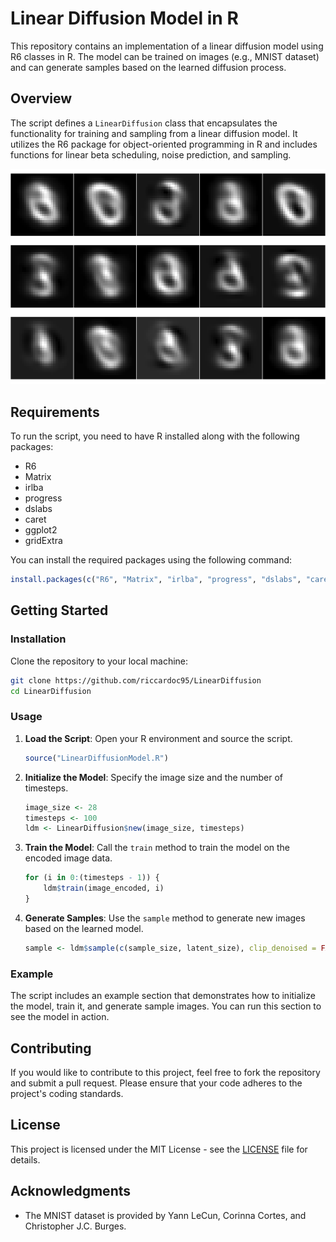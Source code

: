 # Linear Diffusion Model in R

This repository contains an implementation of a linear diffusion model using R6 classes in R. The model can be trained on images (e.g., MNIST dataset) and can generate samples based on the learned diffusion process. 

## Overview

The script defines a `LinearDiffusion` class that encapsulates the functionality for training and sampling from a linear diffusion model. It utilizes the R6 package for object-oriented programming in R and includes functions for linear beta scheduling, noise prediction, and sampling.

<p align="center">
  <img src="https://github.com/riccardoc95/LinearDiffusion/blob/main/sample.png" />
</p>

## Requirements

To run the script, you need to have R installed along with the following packages:

- R6
- Matrix
- irlba
- progress
- dslabs
- caret
- ggplot2
- gridExtra

You can install the required packages using the following command:

```r
install.packages(c("R6", "Matrix", "irlba", "progress", "dslabs", "caret", "ggplot2", "gridExtra"))
```

## Getting Started

### Installation

Clone the repository to your local machine:

```bash
git clone https://github.com/riccardoc95/LinearDiffusion
cd LinearDiffusion
```

### Usage

1. **Load the Script**: Open your R environment and source the script.

   ```r
   source("LinearDiffusionModel.R")
   ```

2. **Initialize the Model**: Specify the image size and the number of timesteps.

   ```r
   image_size <- 28
   timesteps <- 100
   ldm <- LinearDiffusion$new(image_size, timesteps)
   ```

3. **Train the Model**: Call the `train` method to train the model on the encoded image data.

   ```r
   for (i in 0:(timesteps - 1)) {
       ldm$train(image_encoded, i)
   }
   ```

4. **Generate Samples**: Use the `sample` method to generate new images based on the learned model.

   ```r
   sample <- ldm$sample(c(sample_size, latent_size), clip_denoised = FALSE)
   ```


### Example

The script includes an example section that demonstrates how to initialize the model, train it, and generate sample images. You can run this section to see the model in action.

## Contributing

If you would like to contribute to this project, feel free to fork the repository and submit a pull request. Please ensure that your code adheres to the project's coding standards.

## License

This project is licensed under the MIT License - see the [LICENSE](LICENSE) file for details.

## Acknowledgments

- The MNIST dataset is provided by Yann LeCun, Corinna Cortes, and Christopher J.C. Burges.
  
